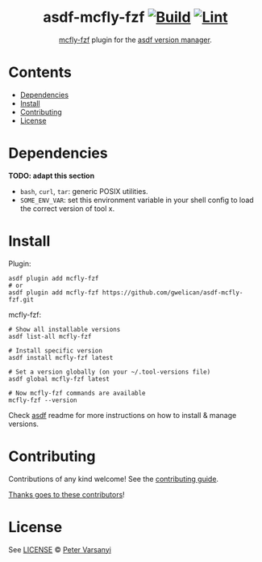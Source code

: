 <div align="center">

# asdf-mcfly-fzf [![Build](https://github.com/gwelican/asdf-mcfly-fzf/actions/workflows/build.yml/badge.svg)](https://github.com/gwelican/asdf-mcfly-fzf/actions/workflows/build.yml) [![Lint](https://github.com/gwelican/asdf-mcfly-fzf/actions/workflows/lint.yml/badge.svg)](https://github.com/gwelican/asdf-mcfly-fzf/actions/workflows/lint.yml)

[mcfly-fzf](https://github.com/bnprks/mcfly-fzf) plugin for the [asdf version manager](https://asdf-vm.com).

</div>

# Contents

- [Dependencies](#dependencies)
- [Install](#install)
- [Contributing](#contributing)
- [License](#license)

# Dependencies

**TODO: adapt this section**

- `bash`, `curl`, `tar`: generic POSIX utilities.
- `SOME_ENV_VAR`: set this environment variable in your shell config to load the correct version of tool x.

# Install

Plugin:

```shell
asdf plugin add mcfly-fzf
# or
asdf plugin add mcfly-fzf https://github.com/gwelican/asdf-mcfly-fzf.git
```

mcfly-fzf:

```shell
# Show all installable versions
asdf list-all mcfly-fzf

# Install specific version
asdf install mcfly-fzf latest

# Set a version globally (on your ~/.tool-versions file)
asdf global mcfly-fzf latest

# Now mcfly-fzf commands are available
mcfly-fzf --version
```

Check [asdf](https://github.com/asdf-vm/asdf) readme for more instructions on how to
install & manage versions.

# Contributing

Contributions of any kind welcome! See the [contributing guide](contributing.md).

[Thanks goes to these contributors](https://github.com/gwelican/asdf-mcfly-fzf/graphs/contributors)!

# License

See [LICENSE](LICENSE) © [Peter Varsanyi](https://github.com/gwelican/)

